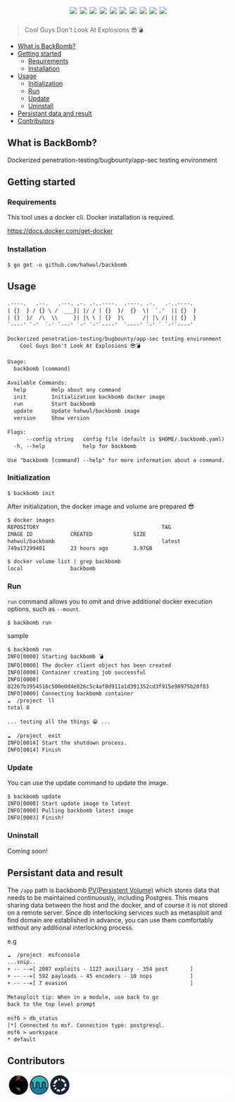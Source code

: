 <h1 align="center">
  <br>
  <a href=""><img src="https://user-images.githubusercontent.com/13212227/100126258-1329bb80-2ec1-11eb-915b-7a536a2524e0.png" alt="" width="500px;"></a>
  <br>
  <img src="https://img.shields.io/github/v/release/hahwul/backbomb?style=flat-square"> 
  <a href="https://snapcraft.io/backbomb"><img src="https://snapcraft.io/backbomb/badge.svg" /></a>
  <img src="https://img.shields.io/github/languages/top/hahwul/backbomb?style=flat-square"> 
  <img src="https://api.codacy.com/project/badge/Grade/ea74e272d1d6486da19d469881e5c176"> 
  <a href="https://goreportcard.com/report/github.com/hahwul/backbomb"><img src="https://goreportcard.com/badge/github.com/hahwul/backbomb"></a> 
  <img src="https://github.com/hahwul/backbomb/workflows/CodeQL/badge.svg">
  <img src="https://github.com/hahwul/backbomb/workflows/Docker%20Build/badge.svg">
  <img src="https://github.com/hahwul/backbomb/workflows/Go%20Build/badge.svg">
  <a href="https://twitter.com/intent/follow?screen_name=hahwul"><img src="https://img.shields.io/twitter/follow/hahwul?style=flat&logo=twitter"></a>
  <a href="https://github.com/hahwul"><img src="https://img.shields.io/github/stars/hahwul?style=flat&logo=github"></a>
</h1>

> Cool Guys Don't Look At Explosions 😎💣

- [What is BackBomb?](#what-is-backbomb-)
- [Getting started](#getting-started)
  * [Requirements](#requirements)
  * [Installation](#installation)
- [Usage](#usage)
  * [Initialization](#initialization)
  * [Run](#run)
  * [Update](#update)
  * [Uninstall](#uninstall)
- [Persistant data and result](#persistant-data-and-result)
- [Contributors](#contributors)

## What is BackBomb?
Dockerized penetration-testing/bugbounty/app-sec testing environment

## Getting started
### Requirements
This tool uses a docker cli. Docker installation is required. 

https://docs.docker.com/get-docker

### Installation
```
$ go get -u github.com/hahwul/backbomb
```

## Usage 
```
.----.   .--.   .---. .-. .-..----.  .----. .-.   .-..----. 
| {}  } / {} \ /  ___}| |/ / | {}  }/  {}  \|  `.'  || {}  }
| {}  }/  /\  \\     }| |\ \ | {}  }\      /| |\ /| || {}  }
`----' `-'  `-' `---' `-' `-'`----'  `----' `-' ` `-'`----' 

Dockerized penetration-testing/bugbounty/app-sec testing environment
	Cool Guys Don't Look At Explosions 😎💣

Usage:
  backbomb [command]

Available Commands:
  help        Help about any command
  init        Initialization backbomb docker image
  run         Start backbomb
  update      Update hahwul/backbomb image
  version     Show version

Flags:
      --config string   config file (default is $HOME/.backbomb.yaml)
  -h, --help            help for backbomb

Use "backbomb [command] --help" for more information about a command.
```

### Initialization
```
$ backbomb init
```

After initialization, the docker image and volume are prepared 😎
```
$ docker images
REPOSITORY                                       TAG                 IMAGE ID            CREATED             SIZE
hahwul/backbomb                                  latest              749a17299401        23 hours ago        3.97GB
```
```
$ docker volume list | grep backbomb
local               backbomb
```

### Run
`run` command allows you to omit and drive additional docker execution options, such as `--mount`.
```
$ backbomb run
```

sample
```
$ backbomb run
INFO[0000] Starting backbomb 💣
INFO[0000] The docker client object has been created
INFO[0000] Container creating job successful
INFO[0000] 02267b3954516c500e0d4e826c5c4af8d911a1d391352cd3f915e98975b20f83
INFO[0000] Connecting backbomb container
☁  /project  ll
total 0

... testing all the things 😁 ...

☁  /project  exit
INFO[0014] Start the shutdown process.
INFO[0014] Finish
```

### Update
You can use the update command to update the image.
```
$ backbomb update
INFO[0000] Start update image to latest
INFO[0000] Pulling backbomb latest image
INFO[0003] Finish!
```

### Uninstall
Coming soon!

## Persistant data and result
The `/app` path is backbomb [PV(Persistent Volume)](https://docs.docker.com/storage/volumes/) which stores data that needs to be maintained continuously, including Postgres. This means sharing data between the host and the docker, and of course it is not stored on a remote server. Since db interlocking services such as metasploit and find domain are established in advance, you can use them comfortably without any additional interlocking process.

e.g
```
☁  /project  msfconsole
...snip..
+ -- --=[ 2087 exploits - 1127 auxiliary - 354 post       ]
+ -- --=[ 592 payloads - 45 encoders - 10 nops            ]
+ -- --=[ 7 evasion                                       ]

Metasploit tip: When in a module, use back to go
back to the top level prompt

msf6 > db_status
[*] Connected to msf. Connection type: postgresql.
msf6 > workspace
* default
```

## Contributors
![](/CONTRIBUTORS.svg)
